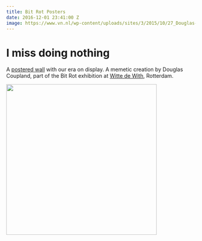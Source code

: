 ```yaml
---
title: Bit Rot Posters
date: 2016-12-01 23:41:00 Z
image: https://www.vn.nl/wp-content/uploads/sites/3/2015/10/27_Douglas-Coupland_Slogans-for-the-21st-Century_preview.jpg
---
```


# I miss doing nothing

A [postered wall]({{page.image}}) with our era on display. A memetic creation by Douglas Coupland, part of the Bit Rot exhibition at [Witte de With](http://www.wdw.nl/en/), Rotterdam.



<a href="{{page.image}}"><img src="{{page.image}}" style="width:400px; height: auto;"></a>